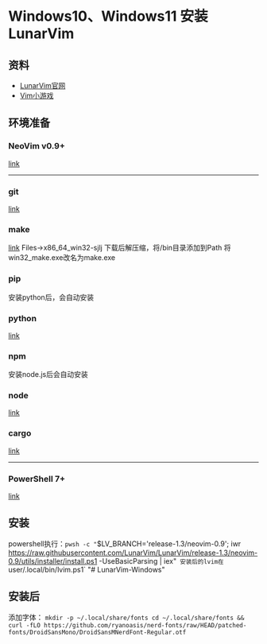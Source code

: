 # Windows10、Windows11 安装LunarVim
## 资料
- [LunarVim官网](https://www.lunarvim.org/docs/installation)
- [Vim小游戏](https://vim-adventures.com/)

## 环境准备
### NeoVim v0.9+
[link](https://github.com/neovim/neovim/releases/tag/stable) 

---

### git
[link](https://cli.github.com/) 
### make
[link](https://sourceforge.net/projects/mingw-w64/) 
Files->x86_64_win32-sjlj
下载后解压缩，将/bin目录添加到Path
将win32_make.exe改名为make.exe
### pip
安装python后，会自动安装
### python
[link](url) 
### npm
安装node.js后会自动安装
### node
[link](https://nodejs.org/en) 
### cargo
[link](https://www.rust-lang.org/tools/install) 

---

### PowerShell 7+
[link](https://learn.microsoft.com/en-us/powershell/scripting/whats-new/migrating-from-windows-powershell-51-to-powershell-7?view=powershell-7.2) 


## 安装
powershell执行：`pwsh -c "`$LV_BRANCH='release-1.3/neovim-0.9'; iwr https://raw.githubusercontent.com/LunarVim/LunarVim/release-1.3/neovim-0.9/utils/installer/install.ps1 -UseBasicParsing | iex"`
安装后的lvim在`user/.local/bin/lvim.ps1`
"# LunarVim-Windows" 

## 安装后
添加字体：
`mkdir -p ~/.local/share/fonts
cd ~/.local/share/fonts && curl -fLO https://github.com/ryanoasis/nerd-fonts/raw/HEAD/patched-fonts/DroidSansMono/DroidSansMNerdFont-Regular.otf`
